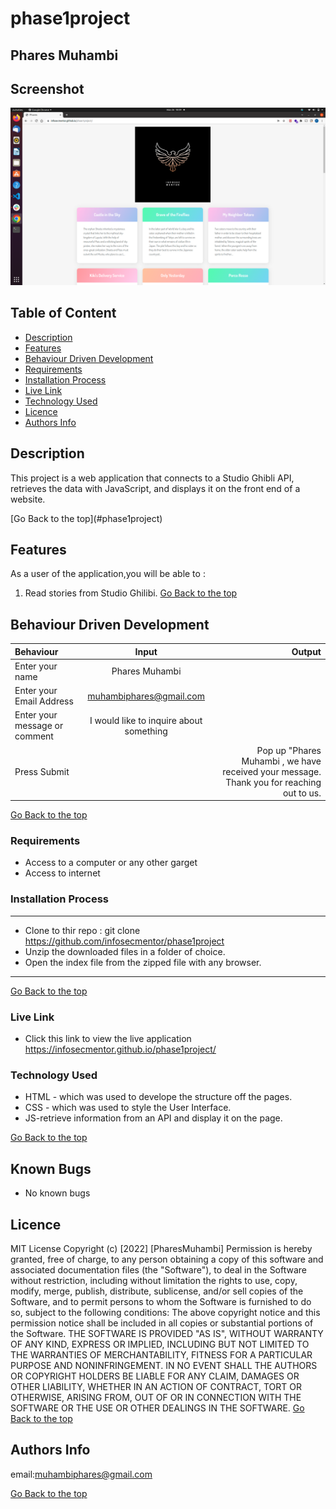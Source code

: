 # phase1project
 ## Phares Muhambi
## Screenshot
 ![image](./assets/Project.png)
 ## Table of Content
 - [Description](#description)
 - [Features](#features)
 - [Behaviour Driven Development](#Behaviour-Driven-Development)
 - [Requirements](#requirements)
 - [Installation Process](#installation-Process)
 - [Live Link](#Live-Link)
 - [Technology  Used](#technology-Used)
 - [Licence](#licence)
 - [Authors Info](#Authors-Info)
 ## Description
 <p>This project is a web application that connects to a Studio Ghibli API, retrieves the data with JavaScript, and displays it on the front end of a website.</p>
[Go Back to the top](#phase1project)

## Features
As a user of the application,you will be able to :
1.  Read stories from Studio Ghilibi.
[Go Back to the top](#phase1project)
## Behaviour Driven Development
| Behaviour      | Input        | Output       |
| :------------- | :----------: | -----------: |
|  Enter your name  |   Phares Muhambi |     |
| Enter your Email Address  | muhambiphares@gmail.com |   |
| Enter your message or comment   |  I would like to inquire about something     |     |
| Press Submit|     |Pop up "Phares Muhambi , we have received your message. Thank you for reaching out to us.|
[Go Back to the top](#phase1project)
 ###  Requirements
 * Access to  a computer or any other garget
 * Access to internet
 ### Installation Process
 ****
* Clone to thir repo : git clone https://github.com/infosecmentor/phase1project
* Unzip the downloaded files in a folder of choice.
* Open the index file from the zipped file with any browser.
 ****
 [Go Back to the top](#phase1project)
### Live Link
- Click this link to view the live application https://infosecmentor.github.io/phase1project/
### Technology  Used
* HTML - which was used to develope the structure off the pages.
* CSS - which was used to style the User Interface.
* JS-retrieve information from an API and display it on the page.

[Go Back to the top](#phase1project)

## Known Bugs
* No known bugs
## Licence
MIT License
Copyright (c) [2022] [PharesMuhambi]
Permission is hereby granted, free of charge, to any person obtaining a copy
of this software and associated documentation files (the "Software"), to deal
in the Software without restriction, including without limitation the rights
to use, copy, modify, merge, publish, distribute, sublicense, and/or sell
copies of the Software, and to permit persons to whom the Software is
furnished to do so, subject to the following conditions:
The above copyright notice and this permission notice shall be included in all
copies or substantial portions of the Software.
THE SOFTWARE IS PROVIDED "AS IS", WITHOUT WARRANTY OF ANY KIND, EXPRESS OR
IMPLIED, INCLUDING BUT NOT LIMITED TO THE WARRANTIES OF MERCHANTABILITY,
FITNESS FOR A PARTICULAR PURPOSE AND NONINFRINGEMENT. IN NO EVENT SHALL THE
AUTHORS OR COPYRIGHT HOLDERS BE LIABLE FOR ANY CLAIM, DAMAGES OR OTHER
LIABILITY, WHETHER IN AN ACTION OF CONTRACT, TORT OR OTHERWISE, ARISING FROM,
OUT OF OR IN CONNECTION WITH THE SOFTWARE OR THE USE OR OTHER DEALINGS IN THE
SOFTWARE.
[Go Back to the top](#phase1project)
## Authors Info
 email:muhambiphares@gmail.com
 
[Go Back to the top](#phase1project)